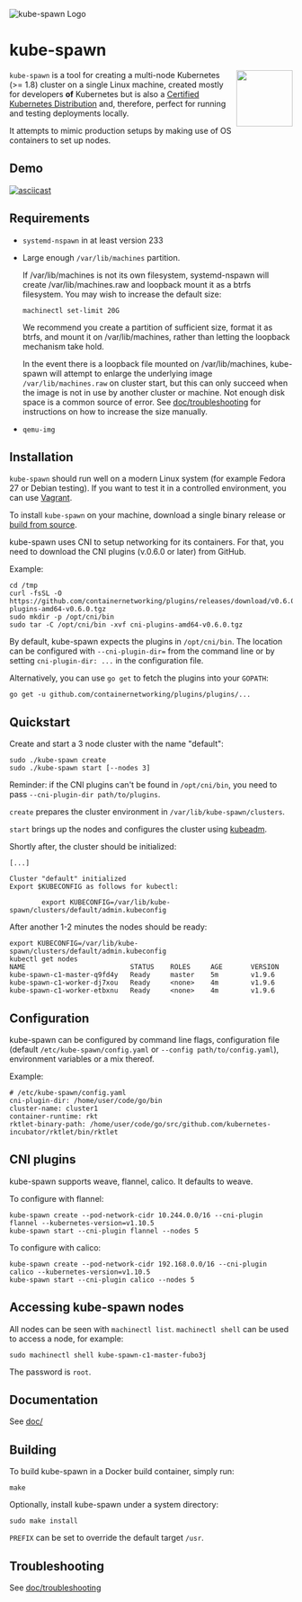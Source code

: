 ![kube-spawn Logo](logos/PNG/kube_spawn-horz_prpblkonwht.png)

# kube-spawn

<img src="https://github.com/cncf/artwork/raw/8760b54868864a24459716cd0e9ba9986de882f8/kubernetes/certified-kubernetes/versionless/color/certified-kubernetes-color.png" align="right" width="100px"> `kube-spawn` is a tool for creating a multi-node Kubernetes (>= 1.8) cluster on a single Linux machine, created mostly for developers __of__ Kubernetes but is also a [Certified Kubernetes Distribution](https://kubernetes.io/partners/#dist) and, therefore, perfect for running and testing deployments locally.

It attempts to mimic production setups by making use of OS containers to set up nodes.

## Demo

[![asciicast](https://asciinema.org/a/132605.png)](https://asciinema.org/a/132605)

## Requirements

* `systemd-nspawn` in at least version 233
* Large enough `/var/lib/machines` partition.

  If /var/lib/machines is not its own filesystem, systemd-nspawn
  will create /var/lib/machines.raw and loopback mount it as a
  btrfs filesystem. You may wish to increase the default size:

  `machinectl set-limit 20G`

  We recommend you create a partition of sufficient size, format
  it as btrfs, and mount it on /var/lib/machines, rather than
  letting the loopback mechanism take hold.

  In the event there is a loopback file mounted on /var/lib/machines,
  kube-spawn will attempt to enlarge the underlying image `/var/lib/machines.raw`
  on cluster start, but this can only succeed when the image is not in use by
  another cluster or machine. Not enough disk space is a common source
  of error. See [doc/troubleshooting](doc/troubleshooting.md#varlibmachines-partition-too-small) for
  instructions on how to increase the size manually.
* `qemu-img`

## Installation

`kube-spawn` should run well on a modern Linux system (for example Fedora 27 or
Debian testing). If you want to test it in a controlled environment, you can
use [Vagrant](doc/vagrant.md).

To install `kube-spawn` on your machine, download a single binary release
or [build from source](#building).

kube-spawn uses CNI to setup networking for its containers. For that, you need
to download the CNI plugins (v.0.6.0 or later) from GitHub.

Example:

```
cd /tmp
curl -fsSL -O https://github.com/containernetworking/plugins/releases/download/v0.6.0/cni-plugins-amd64-v0.6.0.tgz
sudo mkdir -p /opt/cni/bin
sudo tar -C /opt/cni/bin -xvf cni-plugins-amd64-v0.6.0.tgz
```

By default, kube-spawn expects the plugins in `/opt/cni/bin`. The location
can be configured with `--cni-plugin-dir=` from the command line or
by setting `cni-plugin-dir: ...` in the configuration file.

Alternatively, you can use `go get` to fetch the plugins into your `GOPATH`:

```
go get -u github.com/containernetworking/plugins/plugins/...
```

## Quickstart

Create and start a 3 node cluster with the name "default":

```
sudo ./kube-spawn create
sudo ./kube-spawn start [--nodes 3]
```

Reminder: if the CNI plugins can't be found in `/opt/cni/bin`, you need
to pass `--cni-plugin-dir path/to/plugins`.

`create` prepares the cluster environment in `/var/lib/kube-spawn/clusters`.

`start` brings up the nodes and configures the cluster using
[kubeadm](https://github.com/kubernetes/kubeadm).

Shortly after, the cluster should be initialized:

```
[...]

Cluster "default" initialized
Export $KUBECONFIG as follows for kubectl:

        export KUBECONFIG=/var/lib/kube-spawn/clusters/default/admin.kubeconfig
```

After another 1-2 minutes the nodes should be ready:

```
export KUBECONFIG=/var/lib/kube-spawn/clusters/default/admin.kubeconfig
kubectl get nodes
NAME                          STATUS    ROLES     AGE       VERSION
kube-spawn-c1-master-q9fd4y   Ready     master    5m        v1.9.6
kube-spawn-c1-worker-dj7xou   Ready     <none>    4m        v1.9.6
kube-spawn-c1-worker-etbxnu   Ready     <none>    4m        v1.9.6
```

## Configuration

kube-spawn can be configured by command line flags, configuration file
(default `/etc/kube-spawn/config.yaml` or `--config path/to/config.yaml`),
environment variables or a mix thereof.

Example:

```
# /etc/kube-spawn/config.yaml
cni-plugin-dir: /home/user/code/go/bin
cluster-name: cluster1
container-runtime: rkt
rktlet-binary-path: /home/user/code/go/src/github.com/kubernetes-incubator/rktlet/bin/rktlet
```

## CNI plugins

kube-spawn supports weave, flannel, calico. It defaults to weave.

To configure with flannel:
```
kube-spawn create --pod-network-cidr 10.244.0.0/16 --cni-plugin flannel --kubernetes-version=v1.10.5
kube-spawn start --cni-plugin flannel --nodes 5
```

To configure with calico:
```
kube-spawn create --pod-network-cidr 192.168.0.0/16 --cni-plugin calico --kubernetes-version=v1.10.5
kube-spawn start --cni-plugin calico --nodes 5
```

## Accessing kube-spawn nodes

All nodes can be seen with `machinectl list`. `machinectl shell` can be
used to access a node, for example:

```
sudo machinectl shell kube-spawn-c1-master-fubo3j
```

The password is `root`.

## Documentation

See [doc/](doc/)

## Building

To build kube-spawn in a Docker build container, simply run:

```
make
```

Optionally, install kube-spawn under a system directory:

```
sudo make install
```

`PREFIX` can be set to override the default target `/usr`.

## Troubleshooting

See [doc/troubleshooting](doc/troubleshooting.md)
